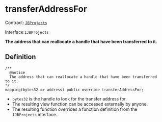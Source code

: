 # transferAddressFor

Contract: [`JBProjects`](../)

Interface:`IJBProjects`

**The address that can reallocate a handle that have been transferred to it.**

## Definition

```solidity
/** 
  @notice 
  The address that can reallocate a handle that have been transferred to it.
*/
mapping(bytes32 => address) public override transferAddressFor;
```

* `bytes32` is the handle to look for the transfer address for.
* The resulting view function can be accessed externally by anyone.
* The resulting function overrides a function definition from the `IJBProjects` interface.
